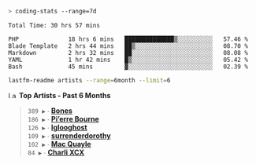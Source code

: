 ```zsh
> coding-stats --range=7d
```

<!--START_SECTION:waka-->

```text
Total Time: 30 hrs 57 mins

PHP              18 hrs 6 mins   ██████████████▒░░░░░░░░░░   57.46 %
Blade Template   2 hrs 44 mins   ██▒░░░░░░░░░░░░░░░░░░░░░░   08.70 %
Markdown         2 hrs 32 mins   ██░░░░░░░░░░░░░░░░░░░░░░░   08.08 %
YAML             1 hr 42 mins    █▒░░░░░░░░░░░░░░░░░░░░░░░   05.42 %
Bash             45 mins         ▓░░░░░░░░░░░░░░░░░░░░░░░░   02.39 %
```

<!--END_SECTION:waka-->

```zsh
lastfm-readme artists --range=6month --limit=6
```

<!--START_LASTFM_ARTISTS:{"period": "6month", "rows": 6}-->
<a href="https://last.fm" target="_blank"><img src="https://user-images.githubusercontent.com/17434202/215290617-e793598d-d7c9-428f-9975-156db1ba89cc.svg" alt="Last.fm Logo" width="18" height="13"/></a> **Top Artists - Past 6 Months**

> `389 ▶️` ∙ **[Bones](https://www.last.fm/music/Bones)**<br/>
> `186 ▶️` ∙ **[Pi’erre Bourne](https://www.last.fm/music/Pi%E2%80%99erre+Bourne)**<br/>
> `126 ▶️` ∙ **[Iglooghost](https://www.last.fm/music/Iglooghost)**<br/>
> `109 ▶️` ∙ **[surrenderdorothy](https://www.last.fm/music/surrenderdorothy)**<br/>
> `102 ▶️` ∙ **[Mac Quayle](https://www.last.fm/music/Mac+Quayle)**<br/>
> `84 ▶️` ∙ **[Charli XCX](https://www.last.fm/music/Charli+XCX)**<br/>
<!--END_LASTFM_ARTISTS-->
